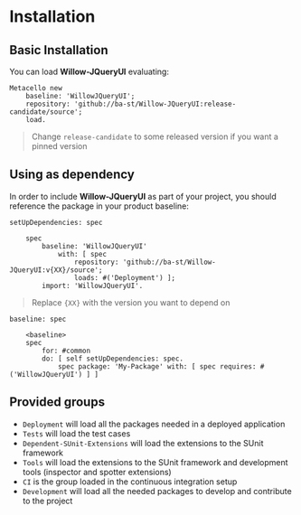 # Installation

## Basic Installation

You can load **Willow-JQueryUI** evaluating:
```smalltalk
Metacello new
	baseline: 'WillowJQueryUI';
	repository: 'github://ba-st/Willow-JQueryUI:release-candidate/source';
	load.
```
>  Change `release-candidate` to some released version if you want a pinned version

## Using as dependency

In order to include **Willow-JQueryUI** as part of your project, you should reference the package in your product baseline:

```smalltalk
setUpDependencies: spec

	spec
		baseline: 'WillowJQueryUI'
			with: [ spec
				repository: 'github://ba-st/Willow-JQueryUI:v{XX}/source';
				loads: #('Deployment') ];
		import: 'WillowJQueryUI'.
```
> Replace `{XX}` with the version you want to depend on

```smalltalk
baseline: spec

	<baseline>
	spec
		for: #common
		do: [ self setUpDependencies: spec.
			spec package: 'My-Package' with: [ spec requires: #('WillowJQueryUI') ] ]
```

## Provided groups

- `Deployment` will load all the packages needed in a deployed application
- `Tests` will load the test cases
- `Dependent-SUnit-Extensions` will load the extensions to the SUnit framework
- `Tools` will load the extensions to the SUnit framework and development tools (inspector and spotter extensions)
- `CI` is the group loaded in the continuous integration setup
- `Development` will load all the needed packages to develop and contribute to the project
